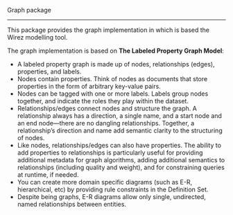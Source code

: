 Graph package
*************

This package provides the graph implementation in which is based the Wirez modelling tool.                   

The graph implementation is based on **The Labeled Property Graph Model**:              

* A labeled property graph is made up of nodes, relationships (edges), properties, and labels.                    
* Nodes contain properties. Think of nodes as documents that store properties in
the form of arbitrary key-value pairs.                    
* Nodes can be tagged with one or more labels. Labels group nodes together, and
indicate the roles they play within the dataset.                 
* Relationships/edges connect nodes and structure the graph. A relationship always has a
direction, a single name, and a start node and an end node—there are no dangling
relationships. Together, a relationship’s direction and name add semantic clarity
to the structuring of nodes.                  
* Like nodes, relationships/edges can also have properties. The ability to add properties
to relationships is particularly useful for providing additional metadata for graph
algorithms, adding additional semantics to relationships (including quality and
weight), and for constraining queries at runtime, if needed.                   
* You can create more domain specific diagrams (such as E-R, hierarchical, etc) by providing rule constraints in the Definition Set.            
* Despite being graphs, E-R diagrams allow only single, undirected, named relationships between entities.            
